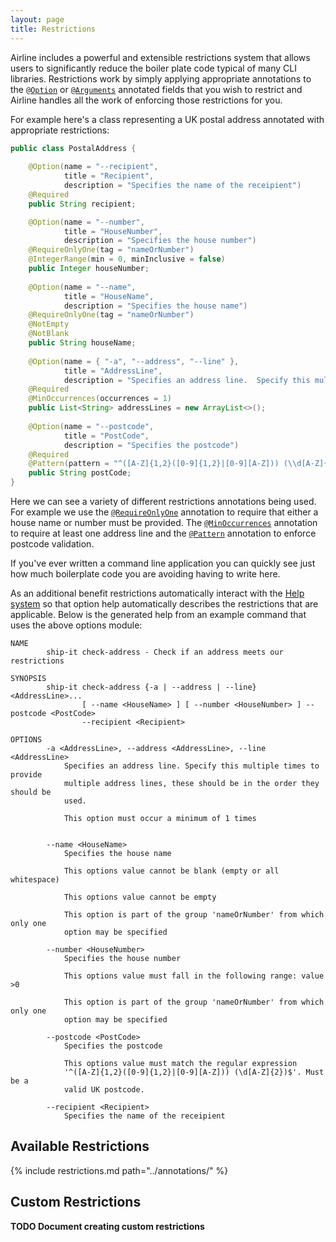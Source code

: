 ```yaml
---
layout: page
title: Restrictions
---
```


Airline includes a powerful and extensible restrictions system that allows users to significantly reduce the boiler plate code typical of many CLI libraries.  Restrictions work by simply applying appropriate annotations to the [`@Option`](../annotations/option.html) or [`@Arguments`](../annotations/arguments.html) annotated fields that you wish to restrict and Airline handles all the work of enforcing those restrictions for you.

For example here's a class representing a UK postal address annotated with appropriate restrictions:

```java
public class PostalAddress {
    
    @Option(name = "--recipient", 
            title = "Recipient", 
            description = "Specifies the name of the receipient")
    @Required
    public String recipient;

    @Option(name = "--number", 
            title = "HouseNumber", 
            description = "Specifies the house number")
    @RequireOnlyOne(tag = "nameOrNumber")
    @IntegerRange(min = 0, minInclusive = false)
    public Integer houseNumber;
    
    @Option(name = "--name", 
            title = "HouseName", 
            description = "Specifies the house name")
    @RequireOnlyOne(tag = "nameOrNumber")
    @NotEmpty
    @NotBlank
    public String houseName;
    
    @Option(name = { "-a", "--address", "--line" }, 
            title = "AddressLine", 
            description = "Specifies an address line.  Specify this multiple times to provide multiple address lines, these should be in the order they should be used.")
    @Required
    @MinOccurrences(occurrences = 1)
    public List<String> addressLines = new ArrayList<>();
    
    @Option(name = "--postcode",
            title = "PostCode", 
            description = "Specifies the postcode")
    @Required
    @Pattern(pattern = "^([A-Z]{1,2}([0-9]{1,2}|[0-9][A-Z])) (\\d[A-Z]{2})$", description = "Must be a valid UK postcode.", flags = java.util.regex.Pattern.CASE_INSENSITIVE)
    public String postCode;
}
```

Here we can see a variety of different restrictions annotations being used.  For example we use the [`@RequireOnlyOne`](../annotations/require-only-one.html) annotation to require that either a house name or number must be provided.  The [`@MinOccurrences`](../annotations/min-occurrences.html) annotation to require at least one address line and the [`@Pattern`](../annotations/pattern.html) annotation to enforce postcode validation.

If you've ever written a command line application you can quickly see just how much boilerplate code you are avoiding having to write here.

As an additional benefit restrictions automatically interact with the [Help system](../help/index.html) so that option help automatically describes the restrictions that are applicable.  Below is the generated help from an example command that uses the above options module:

```
NAME
        ship-it check-address - Check if an address meets our restrictions

SYNOPSIS
        ship-it check-address {-a | --address | --line} <AddressLine>...
                [ --name <HouseName> ] [ --number <HouseNumber> ] --postcode <PostCode>
                --recipient <Recipient>

OPTIONS
        -a <AddressLine>, --address <AddressLine>, --line <AddressLine>
            Specifies an address line. Specify this multiple times to provide
            multiple address lines, these should be in the order they should be
            used.

            This option must occur a minimum of 1 times


        --name <HouseName>
            Specifies the house name

            This options value cannot be blank (empty or all whitespace)

            This options value cannot be empty

            This option is part of the group 'nameOrNumber' from which only one
            option may be specified

        --number <HouseNumber>
            Specifies the house number

            This options value must fall in the following range: value >0

            This option is part of the group 'nameOrNumber' from which only one
            option may be specified

        --postcode <PostCode>
            Specifies the postcode

            This options value must match the regular expression
            '^([A-Z]{1,2}([0-9]{1,2}|[0-9][A-Z])) (\d[A-Z]{2})$'. Must be a
            valid UK postcode.

        --recipient <Recipient>
            Specifies the name of the receipient
```

## Available Restrictions

{% include restrictions.md path="../annotations/" %}

## Custom Restrictions

**TODO Document creating custom restrictions**